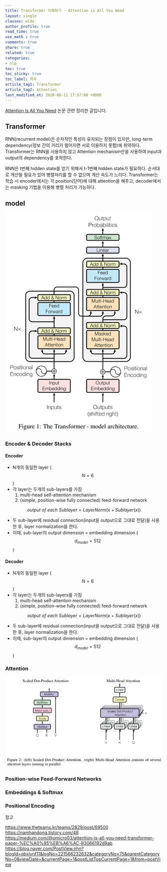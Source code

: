 ```yaml
---
title: Transformer 이해하기 - Attention is All You Need
layout: single
classes: wide
author_profile: true
read_time: true
use_math : true
comments: true
share: true
related: true
categories:
- nlp
toc: true
toc_sticky: true
toc_label: 목차
article_tag1: Transformer
article_tag2: Attention
last_modified_at: 2020-08-11 17:57:00 +0800
---
```


[Attention Is All You Need](https://arxiv.org/abs/1706.03762) 논문 관련 정리한 글입니다.

## Transformer

RNN(recurrent model)은 순차적인 특성이 유지되는 장점이 있지만, long-term dependency(정보 간의 거리가 멀어지면 서로 이용하지 못함)에 취약하다. Transformer는 RNN을 사용하지 않고 Attention mechanism만을 사용하여 input과 output의 dependency를 포착한다.

RNN은 t번째 hidden state를 얻기 위해서 t-1번째 hidden state가 필요하다. 순서대로 계산될 필요가 있어 병렬처리를 할 수 없으며 계산 속도가 느리다. Transformer는 학습 시 encoder에서는 각 position(단어)에 대해 attention을 해주고, decoder에서는 masking 기법을 이용해 병렬 처리가 가능하다.

## model

![Transformer](/assets/images/post/transformer/transformer.PNG)

### Encoder & Decoder Stacks

#### Encoder

- N개의 동일한 layer ( $$N = 6$$ )
- 각 layer는 두개의 sub-layers를 가짐
    1. multi-head self-attention mechanism
    2. (simple, position-wise fully connected) feed-forward network

$$ output~ of~ each~ Sublayer = LayerNorm(x + Sublayer(x)) $$

- 두 sub-layer에 residual connection(input을 output으로 그대로 전달)을 사용한 후, layer normalization을 한다.
- 이때, sub-layer의 output dimension = embedding dimension ( $$d_{model} = 512$$ )

#### Decoder

- N개의 동일한 layer ( $$N = 6$$ )
- 각 layer는 두개의 sub-layers를 가짐
    1. multi-head self-attention mechanism
    2. (simple, position-wise fully connected) feed-forward network

$$ output~ of~ each~ Sublayer = LayerNorm(x + Sublayer(x)) $$

- 두 sub-layer에 residual connection(input을 output으로 그대로 전달)을 사용한 후, layer normalization을 한다.
- 이때, sub-layer의 output dimension = embedding dimension ( $$d_{model} = 512$$ )

### Attention

![Attention](/assets/images/post/transformer/attention.PNG)

### Position-wise Feed-Forward Networks

### Embeddings & Softmax

### Positional Encoding



참고

<https://www.theteams.kr/teams/2829/post/69500> <br>
<https://namhandong.tistory.com/48> <br>
<https://medium.com/@omicro03/attention-is-all-you-need-transformer-paper-%EC%A0%95%EB%A6%AC-83066192d9ab> <br>
<https://blog.naver.com/PostView.nhn?blogId=qbxlvnf11&logNo=221566232632&categoryNo=75&parentCategoryNo=0&viewDate=&currentPage=1&postListTopCurrentPage=1&from=postView> <br>
